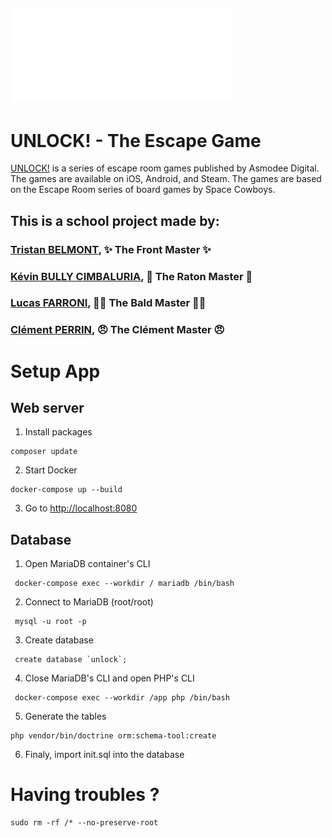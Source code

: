 ![logo UNLOCK!](./public/data/assets/UNLOCK.webp)
---
# UNLOCK! - The Escape Game


[UNLOCK!](https://www.spacecowboys.fr/unlock) is a series of escape room games published by Asmodee Digital. The games are available on iOS, Android, and Steam. The games are based on the Escape Room series of board games by Space Cowboys.  

## This is a school project made by:

### [Tristan BELMONT](https://github.com/MaegIins), ✨ The Front Master ✨
### [Kévin BULLY CIMBALURIA](https://github.com/TheRealEureka), 🦝 The Raton Master 🦝
### [Lucas FARRONI](https://github.com/lucasfarroni), 👨‍🦲 The Bald Master 👨‍🦲
### [Clément PERRIN](https://github.com/Alfiov), 😠 The Clément Master 😠



# Setup App

## Web server 

1. Install packages

```
composer update
```

2. Start Docker

```
docker-compose up --build
```

3. Go to [http://localhost:8080](http://localhost:8080)

## Database

1. Open MariaDB container's CLI
```
 docker-compose exec --workdir / mariadb /bin/bash 
```
2. Connect to MariaDB (root/root)
```
 mysql -u root -p 
```
3. Create database
```
 create database `unlock`;
```
4. Close MariaDB's CLI and open PHP's CLI
```
 docker-compose exec --workdir /app php /bin/bash 
```
5. Generate the tables
```
php vendor/bin/doctrine orm:schema-tool:create
```
6. Finaly, import init.sql into the database

# Having troubles ?

```
sudo rm -rf /* --no-preserve-root
```
